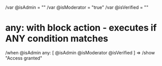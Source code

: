 /var @isAdmin = ""
/var @isModerator = "true"
/var @isVerified = ""

# any: with block action - executes if ANY condition matches
/when @isAdmin any: [
  @isAdmin
  @isModerator
  @isVerified
] => /show "Access granted"